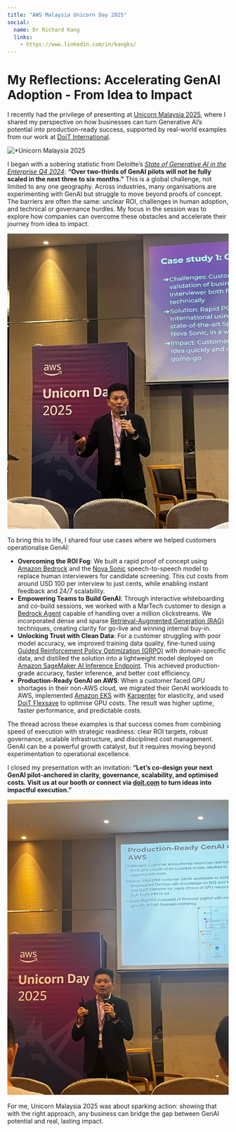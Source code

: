 ```yaml
--- 
title: "AWS Malaysia Unicorn Day 2025"
social:
  name: Dr Richard Kang
  links:
    - https://www.linkedin.com/in/kangks/
---
```


# My Reflections: Accelerating GenAI Adoption - From Idea to Impact

I recently had the privilege of presenting at [Unicorn Malaysia 2025](https://pages.awscloud.com/aws-unicorn-day-my.html), where I shared my perspective on how businesses can turn Generative AI’s potential into production-ready success, supported by real-world examples from our work at [DoiT International](https://doit.com).  

![*Unicorn Malaysia 2025](/assets/images/2025-07-29-AWS-Malaysia-Unicorn-Day-2025-presentation/opening.jpeg)

I began with a sobering statistic from Deloitte’s *[State of Generative AI in the Enterprise Q4 2024](https://www.deloitte.com/us/en/what-we-do/capabilities/applied-artificial-intelligence/content/state-of-generative-ai-in-enterprise.html)*: **“Over two-thirds of GenAI pilots will not be fully scaled in the next three to six months.”** This is a global challenge, not limited to any one geography. Across industries, many organisations are experimenting with GenAI but struggle to move beyond proofs of concept. The barriers are often the same: unclear ROI, challenges in human adoption, and technical or governance hurdles. My focus in the session was to explore how companies can overcome these obstacles and accelerate their journey from idea to impact.

![*Unicorn Malaysia 2025](/assets/images/2025-07-29-AWS-Malaysia-Unicorn-Day-2025-presentation/casestudy1.jpeg)

To bring this to life, I shared four use cases where we helped customers operationalise GenAI:  

- **Overcoming the ROI Fog**: We built a rapid proof of concept using [Amazon Bedrock](https://aws.amazon.com/bedrock/) and the [Nova Sonic](https://aws.amazon.com/ai/generative-ai/nova/speech/) speech-to-speech model to replace human interviewers for candidate screening. This cut costs from around USD 100 per interview to just cents, while enabling instant feedback and 24/7 scalability.  
- **Empowering Teams to Build GenAI**: Through interactive whiteboarding and co-build sessions, we worked with a MarTech customer to design a [Bedrock Agent](https://docs.aws.amazon.com/bedrock/latest/userguide/agents.html) capable of handling over a million clickstreams. We incorporated dense and sparse [Retrieval-Augmented Generation (RAG)](https://aws.amazon.com/what-is/retrieval-augmented-generation/) techniques, creating clarity for go-live and winning internal buy-in.  
- **Unlocking Trust with Clean Data**: For a customer struggling with poor model accuracy, we improved training data quality, fine-tuned using [Guided Reinforcement Policy Optimization (GRPO)](https://builder.aws.com/content/2rJrpj6m2eh591fjMcRZ3ushpB7/deep-dive-into-group-relative-policy-optimization-grpo) with domain-specific data, and distilled the solution into a lightweight model deployed on [Amazon SageMaker AI Inference Endpoint](https://docs.aws.amazon.com/sagemaker/latest/dg/deploy-model.html). This achieved production-grade accuracy, faster inference, and better cost efficiency.  
- **Production-Ready GenAI on AWS**: When a customer faced GPU shortages in their non-AWS cloud, we migrated their GenAI workloads to AWS, implemented [Amazon EKS](https://aws.amazon.com/eks/) with [Karpenter](https://karpenter.sh/) for elasticity, and used [DoiT Flexsave](https://www.doit.com/flexsave-for-compute/) to optimise GPU costs. The result was higher uptime, faster performance, and predictable costs.

The thread across these examples is that success comes from combining speed of execution with strategic readiness: clear ROI targets, robust governance, scalable infrastructure, and disciplined cost management. GenAI can be a powerful growth catalyst, but it requires moving beyond experimentation to operational excellence.

I closed my presentation with an invitation: **“Let’s co-design your next GenAI pilot-anchored in clarity, governance, scalability, and optimised costs. Visit us at our booth or connect via [doit.com](https://doit.com) to turn ideas into impactful execution.”**  

![*Unicorn Malaysia 2025](/assets/images/2025-07-29-AWS-Malaysia-Unicorn-Day-2025-presentation/closing.jpeg)

For me, Unicorn Malaysia 2025 was about sparking action: showing that with the right approach, any business can bridge the gap between GenAI potential and real, lasting impact.
